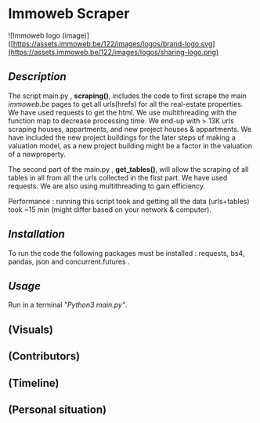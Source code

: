 # Immoweb Scraper

![Immoweb logo (image)] ([https://assets.immoweb.be/122/images/logos/brand-logo.svg](https://assets.immoweb.be/122/images/logos/sharing-logo.png)

## *Description*

The script main.py , **scraping()**, includes the code to first scrape the main *immoweb.be* pages to get all urls(hrefs) for all the real-estate properties.
We have used requests to get the html.
We use multithreading with the function map to decrease processing time. We end-up with > 13K urls scraping houses, appartments, and new project houses & appartments.
We have included the new project buildings for the later steps of making a valuation model, as a new project building might be a factor in the valuation of a newproperty.

The second part of the main.py , **get_tables()**, will allow the scraping of all tables in all from all the urls collected in the first part.
We have used requests.
We are also using multithreading to gain efficiency.

Performance : running this script took and getting all the data (urls+tables) took ~15 min (might differ based on your network & computer).

## *Installation*

To run the code the following packages must be installed : requests, bs4, pandas, json and concurrent.futures .

## *Usage*

Run in a terminal *"Python3 main.py"*.

## (Visuals)
## (Contributors)
## (Timeline)
## (Personal situation)
